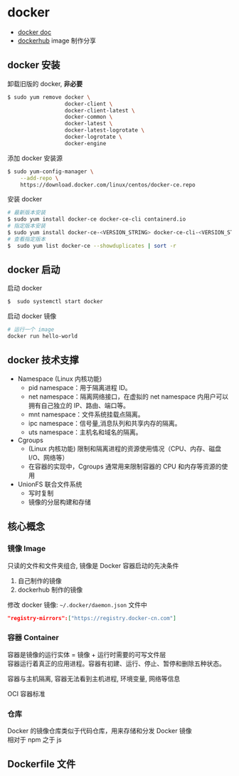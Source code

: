 # docker

- [docker doc](https://docs.docker.com/)
- [dockerhub](https://hub.docker.com/) image 制作分享

## docker 安装

卸载旧版的 docker, **非必要**

```bash
$ sudo yum remove docker \
                  docker-client \
                  docker-client-latest \
                  docker-common \
                  docker-latest \
                  docker-latest-logrotate \
                  docker-logrotate \
                  docker-engine


```

添加 docker 安装源

```bash
$ sudo yum-config-manager \
    --add-repo \
    https://download.docker.com/linux/centos/docker-ce.repo
```

安装 docker

```bash
# 最新版本安装
$ sudo yum install docker-ce docker-ce-cli containerd.io
# 指定版本安装
$ sudo yum install docker-ce-<VERSION_STRING> docker-ce-cli-<VERSION_STRING> containerd.io
# 查看指定版本
$  sudo yum list docker-ce --showduplicates | sort -r
```

## docker 启动

启动 docker

```bash
$  sudo systemctl start docker
```

启动 docker 镜像

```bash
# 运行一个 image
docker run hello-world
```

## docker 技术支撑

- Namespace (Linux 内核功能)
  - pid namespace：用于隔离进程 ID。
  - net namespace：隔离网络接口，在虚拟的 net namespace 内用户可以拥有自己独立的 IP、路由、端口等。
  - mnt namespace：文件系统挂载点隔离。
  - ipc namespace：信号量,消息队列和共享内存的隔离。
  - uts namespace：主机名和域名的隔离。
- Cgroups
  - (Linux 内核功能) 限制和隔离进程的资源使用情况（CPU、内存、磁盘 I/O、网络等）
  - 在容器的实现中，Cgroups 通常用来限制容器的 CPU 和内存等资源的使用
- UnionFS 联合文件系统
  - 写时复制
  - 镜像的分层构建和存储

## 核心概念

### 镜像 Image

只读的文件和文件夹组合, 镜像是 Docker 容器启动的先决条件

1. 自己制作的镜像
2. dockerhub 制作的镜像

修改 docker 镜像: `~/.docker/daemon.json` 文件中

```json
"registry-mirrors":["https://registry.docker-cn.com"]
```

### 容器 Container

容器是镜像的运行实体 = 镜像 + 运行时需要的可写文件层  
容器运行着真正的应用进程。容器有初建、运行、停止、暂停和删除五种状态。

容器与主机隔离, 容器无法看到主机进程, 环境变量, 网络等信息

OCI 容器标准

### 仓库

Docker 的镜像仓库类似于代码仓库，用来存储和分发 Docker 镜像  
相对于 npm 之于 js

## Dockerfile 文件
